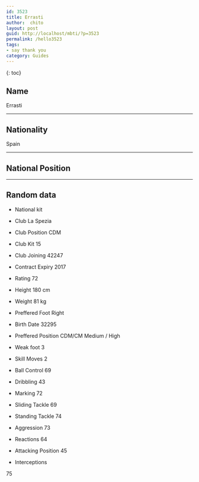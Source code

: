 ```yaml
---
id: 3523
title: Errasti
author:  chito 
layout: post
guid: http://localhost/mbti/?p=3523
permalink: /hello3523
tags:
- say thank you
category: Guides
---
```



{: toc}


## Name  
Errasti 

* * *

## Nationality  
Spain 

* * *

## National Position 

* * *

## Random data 

  * National kit 
  * Club 
La Spezia 

  * Club Position 
CDM 

  * Club Kit 
15 

  * Club Joining 
42247 

  * Contract Expiry 
2017 

  * Rating 
72 

  * Height 
180 cm 

  * Weight 
81 kg 

  * Preffered Foot 
Right 

  * Birth Date 
32295 

  * Preffered Position 
CDM/CM Medium / High 

  * Weak foot 
3 

  * Skill Moves 
2 

  * Ball Control 
69 

  * Dribbling 
43 

  * Marking 
72 

  * Sliding Tackle 
69 

  * Standing Tackle 
74 

  * Aggression 
73 

  * Reactions 
64 

  * Attacking Position 
45 

  * Interceptions 

75</ul>